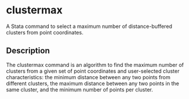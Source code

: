 # clustermax
A Stata command to select a maximum number of distance-buffered clusters from point coordinates.

## Description
The clustermax command is an algorithm to find the maximum number of clusters from a given set of point coordinates and user-selected cluster characteristics: the minimum distance between any two points from different clusters, the maximum distance between any two points in the same cluster, and the minimum number of points per cluster. 
